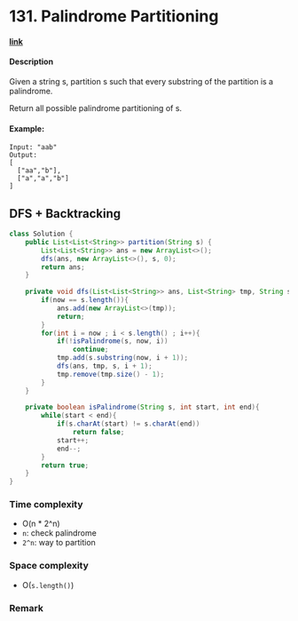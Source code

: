 # 131. Palindrome Partitioning

#### [link](https://leetcode.com/problems/palindrome-partitioning/) 

#### Description
Given a string s, partition s such that every substring of the partition is a palindrome.

Return all possible palindrome partitioning of s.

#### Example:
```
Input: "aab"
Output:
[
  ["aa","b"],
  ["a","a","b"]
]
```

## DFS + Backtracking
```java
class Solution {
    public List<List<String>> partition(String s) {
        List<List<String>> ans = new ArrayList<>();
        dfs(ans, new ArrayList<>(), s, 0);
        return ans;
    }
    
    private void dfs(List<List<String>> ans, List<String> tmp, String s, int now){
        if(now == s.length()){
            ans.add(new ArrayList<>(tmp));
            return;
        }
        for(int i = now ; i < s.length() ; i++){
            if(!isPalindrome(s, now, i)) 
                continue;
            tmp.add(s.substring(now, i + 1));
            dfs(ans, tmp, s, i + 1);
            tmp.remove(tmp.size() - 1);
        }
    }
    
    private boolean isPalindrome(String s, int start, int end){
        while(start < end){
            if(s.charAt(start) != s.charAt(end))
                return false;
            start++;
            end--;
        }
        return true;
    }
}
```

### Time complexity
* O(n * 2^n)
* `n`: check palindrome
* `2^n`: way to partition
### Space complexity
* O(`s.length()`)
### Remark